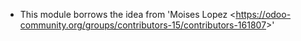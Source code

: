 - This module borrows the idea from 'Moises Lopez
  \<<https://odoo-community.org/groups/contributors-15/contributors-161807>\>'
